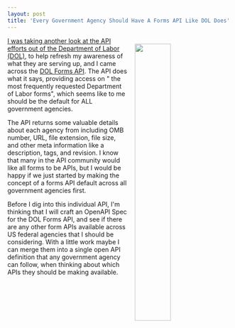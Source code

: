 ```yaml
---
layout: post
title: 'Every Government Agency Should Have A Forms API Like DOL Does'
---
```

<p><a href="http://developer.dol.gov/others/form"><img style="padding: 15px;" src="http://kinlane-productions.s3.amazonaws.com/api_evangelist_site/blog/screen_shot_2016_09_26_at_4.59.29_pm.png" alt="" width="40%" align="right" /></a></p>
<p><a href="http://apievangelist.com/2016/09/26/taking-another-look-at-the-department-of-labor-api-efforts/">I was taking another look at the API efforts out of the Department of Labor (DOL)</a>, to help refresh my awareness of what they are serving up, and I came across the <a href="http://developer.dol.gov/others/form">DOL Forms API</a>. The API does what it says, providing access on " the most frequently requested Department of Labor forms", which seems like to me should be the&nbsp;default for ALL government agencies.</p>
<p><span>The API returns some valuable details about each agency from including OMB number, URL, file extension, file size, and other meta information like a description, tags, and revision. I know that many in the API community would like all forms to be APIs, but I would be happy if we just started by making the concept of a forms API default across all government agencies first.</span></p>
<p><span>Before I dig into this individual API, I'm thinking that I will craft an OpenAPI Spec for the DOL Forms API, and see if there are any other form APIs available across US federal agencies that I should be considering. With a little work maybe I can merge them into a single open API definition that any government agency can follow, when thinking about which APIs they should be making available.</span></p>